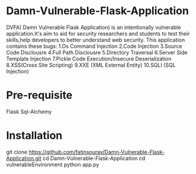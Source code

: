 # Damn-Vulnerable-Flask-Application
DVFA( Damn Vulnerable Flask Application) is an intentionally vulnerable application.It's aim to aid for security researchers and students to test their skills,help developers to better understand web security.
This application contains these bugs:
	1.Os Command Injection
	2.Code Injection
	3.Source Code Disclousre
	4.Full Path Disclousre
	5.Directory Traversal
	6.Server Side Template Injection 
	7.Pickle Code Execution/Insecure Deserialization
	8.XSS(Cross Site Scripting)
	9.XXE (XML External Entity)
	10.SQLI (SQL Injection)
# Pre-requisite
Flask
Sql-Alchemy
# Installation
 git clone  https://github.com/fatinsourav/Damn-Vulnerable-Flask-Application.git
 cd Damn-Vulnerable-Flask-Application
 cd vulnerableEnvironment
 python app.py

 

